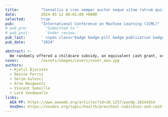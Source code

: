```yaml
---
title:          "Convallis a cras semper auctor neque vitae rutrum quisque non tellus orci ac"
date:           2024-05-12 00:01:00 +0800
selected:       true
pub:            "International Conference on Machine Learning (ICML)"
# pub_pre:        "Submitted to "
# pub_post:       'Under review.'
pub_last:       ' <span class="badge badge-pill badge-publication badge-success">Spotlight</span>'
pub_date:       "2024"

abstract: >-
  We randomly offered a childcare subsidy, an equivalent cash grant, or both to mothers of three-to-five-year-old children in Uganda. We find evidence of long-lasting effects of all interventions on the children's anthropometric outcomes, as measured up to four years after the intervention.
cover:          /assets/images/covers/cover_aea.jpg
authors:
  - Kjetil Bjorvatn
  - Denise Ferris
  - Selim Gulesci
  - Arne Nasgowitz
  - Vincent Somville
  - Lore Vandewalle
links:
  AEA PP: https://www.aeaweb.org/articles?id=10.1257/pandp.20241014
  VoxDev: https://voxdev.org/topic/health/preschool-subsidies-and-cash-transfers-have-long-term-health-benefits-children
---
```

